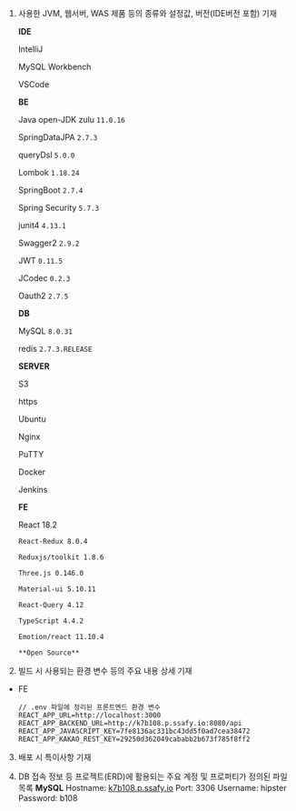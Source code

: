 1. 사용한 JVM, 웹서버, WAS 제품 등의 종류와 설정값, 버전(IDE버전 포함) 기재 

   **IDE** 

   IntelliJ 

   MySQL Workbench 

   VSCode

   **BE** 

   Java open-JDK zulu `11.0.16` 

   SpringDataJPA `2.7.3` 

   queryDsl `5.0.0`

   Lombok `1.18.24` 

   SpringBoot `2.7.4` 

   Spring Security `5.7.3` 

   junit4 `4.13.1` 

   Swagger2 `2.9.2`

   JWT `0.11.5`

   JCodec `0.2.3` 

   Oauth2 `2.7.5`

   **DB** 

   MySQL `8.0.31`

   redis `2.7.3.RELEASE`

   **SERVER** 

   S3 

   https 

   Ubuntu 

   Nginx 

   PuTTY 

   Docker 

   Jenkins

   **FE** 

   React 18.2

   ```
   React-Redux 8.0.4
   
   Reduxjs/toolkit 1.8.6
   
   Three.js 0.146.0
   
   Material-ui 5.10.11
   
   React-Query 4.12
   
   TypeScript 4.4.2
   
   Emotion/react 11.10.4
   
   **Open Source**
   ```

2. 빌드 시 사용되는 환경 변수 등의 주요 내용 상세 기재

- FE

  ```
  // .env 파일에 정리된 프론트엔드 환경 변수
  REACT_APP_URL=http://localhost:3000
  REACT_APP_BACKEND_URL=http://k7b108.p.ssafy.io:8080/api
  REACT_APP_JAVASCRIPT_KEY=7fe8136ac331bc43dd5f0ad7cea38472
  REACT_APP_KAKAO_REST_KEY=29250d362049cababb2b673f785f8ff2
  ```

3. 배포 시 특이사항 기재

4. DB 접속 정보 등 프로젝트(ERD)에 활용되는 주요 계정 및 프로퍼티가 정의된 파일 목록
   **MySQL**
   Hostname: [k7b108.p.ssafy.io](http://k7b108.p.ssafy.io/)
   Port: 3306
   Username: hipster
   Password: b108
